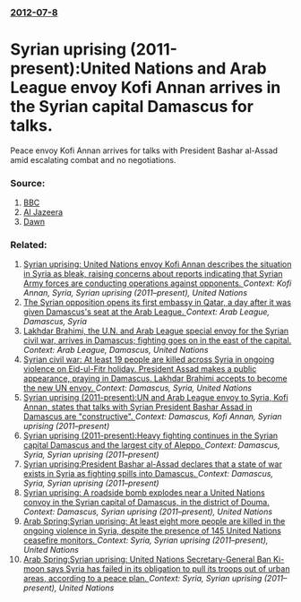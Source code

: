 ### [2012-07-8](/news/2012/07/8/index.md)

# Syrian uprising (2011-present):United Nations and Arab League envoy Kofi Annan arrives in the Syrian capital Damascus for talks. 

Peace envoy Kofi Annan arrives for talks with President Bashar al-Assad amid escalating combat and no negotiations.


### Source:

1. [BBC](http://www.bbc.co.uk/news/world-middle-east-18763672)
2. [Al Jazeera](http://www.aljazeera.com/news/middleeast/2012/07/20127815103992770.html)
3. [Dawn](http://dawn.com/2012/07/08/annan-admits-syria-failure-at-least-60-killed/)

### Related:

1. [Syrian uprising: United Nations envoy Kofi Annan describes the situation in Syria as bleak, raising concerns about reports indicating that Syrian Army forces are conducting operations against opponents. ](/news/2012/04/25/syrian-uprising-united-nations-envoy-kofi-annan-describes-the-situation-in-syria-as-bleak-raising-concerns-about-reports-indicating-that-s.md) _Context: Kofi Annan, Syria, Syrian uprising (2011–present), United Nations_
2. [The Syrian opposition opens its first embassy in Qatar, a day after it was given Damascus's seat at the Arab League. ](/news/2013/03/28/the-syrian-opposition-opens-its-first-embassy-in-qatar-a-day-after-it-was-given-damascus-s-seat-at-the-arab-league.md) _Context: Arab League, Damascus, Syria_
3. [Lakhdar Brahimi, the U.N. and Arab League special envoy for the Syrian civil war, arrives in Damascus; fighting goes on in the east of the capital. ](/news/2012/09/13/lakhdar-brahimi-the-u-n-and-arab-league-special-envoy-for-the-syrian-civil-war-arrives-in-damascus-fighting-goes-on-in-the-east-of-the-c.md) _Context: Arab League, Damascus, United Nations_
4. [Syrian civil war: At least 19 people are killed across Syria in ongoing violence on Eid-ul-Fitr holiday. President Assad makes a public appearance, praying in Damascus. Lakhdar Brahimi accepts to become the new UN envoy. ](/news/2012/08/19/syrian-civil-war-at-least-19-people-are-killed-across-syria-in-ongoing-violence-on-eid-ul-fitr-holiday-president-assad-makes-a-public-appe.md) _Context: Damascus, Syria, United Nations_
5. [Syrian uprising (2011-present):UN and Arab League envoy to Syria, Kofi Annan, states that talks with Syrian President Bashar Assad in Damascus are "constructive". ](/news/2012/07/9/syrian-uprising-2011apresent-pun-and-arab-league-envoy-to-syria-kofi-annan-states-that-talks-with-syrian-president-bashar-assad-in-dam.md) _Context: Damascus, Kofi Annan, Syrian uprising (2011–present)_
6. [Syrian uprising (2011-present):Heavy fighting continues in the Syrian capital Damascus and the largest city of Aleppo. ](/news/2012/07/21/syrian-uprising-2011apresent-pheavy-fighting-continues-in-the-syrian-capital-damascus-and-the-largest-city-of-aleppo.md) _Context: Damascus, Syria, Syrian uprising (2011–present)_
7. [Syrian uprising:President Bashar al-Assad declares that a state of war exists in Syria as fighting spills into Damascus. ](/news/2012/06/27/syrian-uprising-ppresident-bashar-al-assad-declares-that-a-state-of-war-exists-in-syria-as-fighting-spills-into-damascus.md) _Context: Damascus, Syria, Syrian uprising (2011–present)_
8. [Syrian uprising: A roadside bomb explodes near a United Nations convoy in the Syrian capital of Damascus, in the district of Douma. ](/news/2012/05/20/syrian-uprising-a-roadside-bomb-explodes-near-a-united-nations-convoy-in-the-syrian-capital-of-damascus-in-the-district-of-douma.md) _Context: Damascus, Syrian uprising (2011–present), United Nations_
9. [Arab Spring:Syrian uprising: At least eight more people are killed in the ongoing violence in Syria, despite the presence of 145 United Nations ceasefire monitors. ](/news/2012/05/12/arab-spring-psyrian-uprising-at-least-eight-more-people-are-killed-in-the-ongoing-violence-in-syria-despite-the-presence-of-145-united-nat.md) _Context: Syria, Syrian uprising (2011–present), United Nations_
10. [Arab Spring:Syrian uprising: United Nations Secretary-General Ban Ki-moon says Syria has failed in its obligation to pull its troops out of urban areas, according to a peace plan. ](/news/2012/04/19/arab-spring-psyrian-uprising-united-nations-secretary-general-ban-ki-moon-says-syria-has-failed-in-its-obligation-to-pull-its-troops-out-of.md) _Context: Syria, Syrian uprising (2011–present), United Nations_
